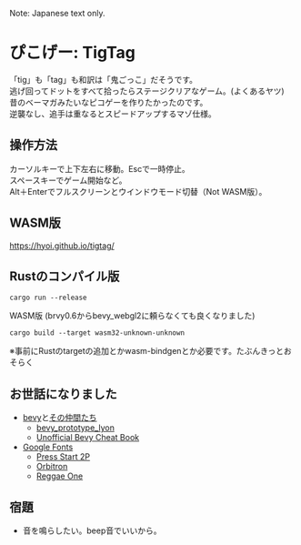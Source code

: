 Note: Japanese text only.

# ぴこげー: TigTag
「tig」も「tag」も和訳は「鬼ごっこ」だそうです。  
逃げ回ってドットをすべて拾ったらステージクリアなゲーム。(よくあるヤツ)  
昔のベーマガみたいなピコゲーを作りたかったのです。  
逆襲なし、追手は重なるとスピードアップするマゾ仕様。
## 操作方法
カーソルキーで上下左右に移動。Escで一時停止。   
スペースキーでゲーム開始など。  
Alt＋Enterでフルスクリーンとウインドウモード切替（Not WASM版）。
## WASM版
https://hyoi.github.io/tigtag/
## Rustのコンパイル版
```
cargo run --release    
```
WASM版 (brvy0.6からbevy_webgl2に頼らなくても良くなりました)
```
cargo build --target wasm32-unknown-unknown
```
※事前にRustのtargetの追加とかwasm-bindgenとか必要です。たぶんきっとおそらく
## お世話になりました
- [bevy](https://bevyengine.org/)と[その仲間たち](https://crates.io/search?q=bevy)
  - [bevy_prototype_lyon](https://github.com/Nilirad/bevy_prototype_lyon/)
  - [Unofficial Bevy Cheat Book](https://bevy-cheatbook.github.io/)
- [Google Fonts](https://fonts.google.com/)
  - [Press Start 2P](https://fonts.google.com/specimen/Press+Start+2P)
  - [Orbitron](https://fonts.google.com/specimen/Orbitron)
  - [Reggae One](https://fonts.google.com/specimen/Reggae+One?subset=japanese)
## 宿題
- 音を鳴らしたい。beep音でいいから。
